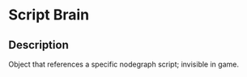 # Script Brain

## Description

Object that references a specific nodegraph script; invisible in game.
